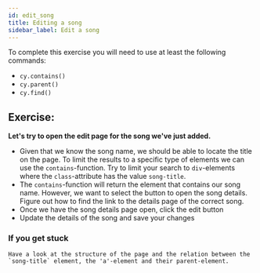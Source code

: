```yaml
---
id: edit_song
title: Editing a song
sidebar_label: Edit a song
---
```

To complete this exercise you will need to use at least the following commands:

- ```cy.contains()```
- ```cy.parent()```
- ```cy.find()```

## Exercise:
**Let's try to open the edit page for the song we've just added.**

- Given that we know the song name, we should be able to locate the title on the page. To limit the results to a specific type of elements we can use the `contains`-function. Try to limit your search to `div`-elements where the `class`-attribute has the value `song-title`. 
- The `contains`-function will return the element that contains our song name. However, we want to select the button to open the song details. Figure out how to find the link to the details page of the correct song.
- Once we have the song details page open, click the edit button
- Update the details of the song and save your changes

### If you get stuck
```
Have a look at the structure of the page and the relation between the `song-title` element, the 'a'-element and their parent-element.
```